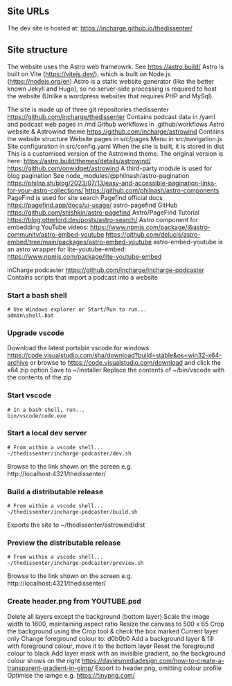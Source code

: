 
## Site URLs
The dev site is hosted at: https://incharge.github.io/thedissenter/

## Site structure
The website uses the Astro web frameowrk. See https://astro.build/
Astro is built on Vite (https://vitejs.dev/), which is built on Node.js (https://nodejs.org/en)
Astro is a static website generator (like the better known Jekyll and Hugo), so no server-side processing is required to host the website (Unlike a wordpress websites that requires PHP and MySql)

The site is made up of three git repositories
thedissenter
    https://github.com/incharge/thedissenter
    Contains podcast data in /yaml and podcast web pages in /md
    Github workflows in .github/workflows
Astro website & Astrowind theme
    https://github.com/incharge/astrowind
    Contains the website structure
        Website pages in src/pages
        Menu in src/navigation.js
        Site configuration in src/config.yaml
        When the site is built, it is stored in dist
    This is a customised version of the Astrowind theme. The original version is here:
        https://astro.build/themes/details/astrowind/
        https://github.com/onwidget/astrowind
    A third-party module is used for blog pagination
        See node_modules/@philnash/astro-pagination
        https://philna.sh/blog/2023/07/13/easy-and-accessible-pagination-links-for-your-astro-collections/
        https://github.com/philnash/astro-components
    PageFind is used for site search
        Pagefind official docs https://pagefind.app/docs/ui-usage/
        astro-pagefind GitHub https://github.com/shishkin/astro-pagefind
        Astro/PageFind Tutorial https://blog.otterlord.dev/posts/astro-search/
    Astro component for embedding YouTube videos:
        https://www.npmjs.com/package/@astro-community/astro-embed-youtube
        https://github.com/delucis/astro-embed/tree/main/packages/astro-embed-youtube
        astro-embed-youtube is an astro wrapper for lite-youtube-embed:
        https://www.npmjs.com/package/lite-youtube-embed

inCharge podcaster
    https://github.com/incharge/incharge-podcaster
    Contains scripts that import a podcast into a website

### Start a bash shell
```
# Use Windows explorer or Start/Run to run...
admin\shell.bat
```

### Upgrade vscode
Download the latest portable vscode for windows https://code.visualstudio.com/sha/download?build=stable&os=win32-x64-archive
or browse to https://code.visualstudio.com/download and click the x64 zip option
Save to ~/installer
Replace the contents of ~/bin/vscode with the contents of the zip

### Start vscode
```
# In a bash shell, run...
bin/vscode/code.exe
```

### Start a local dev server
```
# From within a vscode shell...
~/thedissenter/incharge-podcaster/dev.sh
```
Browse to the link shown on the screen e.g. http://localhost:4321/thedissenter/

### Build a distributable release
```
# From within a vscode shell...
~/thedissenter/incharge-podcaster/build.sh
```
Exports the site to ~/thedissenter/astrowind/dist

### Preview the distributable release
```
# From within a vscode shell...
~/thedissenter/incharge-podcaster/preview.sh
```
Browse to the link shown on the screen e.g. http://localhost:4321/thedissenter/

### Create header.png from YOUTUBE.psd
Delete all layers except the background (bottom layer)
Scale the image width to 1600, maintaining aspect ratio
Resize the canvass to 500 x 65
Crop the background using the Crop tool & check the box marked Current layer only
Change foreground colour to: d0b0b0
Add a background layer & fill with foreground colour, move it to the bottom layer
Reset the foreground colour to black
Add layer mask with an invisible gradient, so the background colour shows on the right
    https://daviesmediadesign.com/how-to-create-a-transparent-gradient-in-gimp/
Export to header.png, omitting colour profile
Optimise the iamge e.g. https://tinypng.com/
